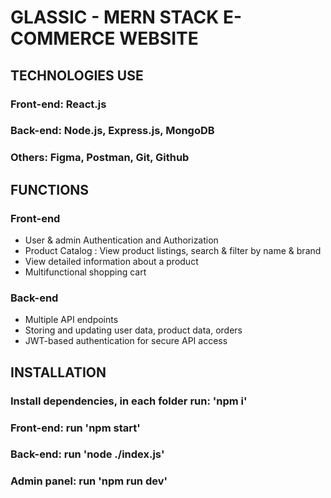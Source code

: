 # GLASSIC - MERN STACK E-COMMERCE WEBSITE

## TECHNOLOGIES USE
### Front-end: React.js
### Back-end: Node.js, Express.js, MongoDB
### Others: Figma, Postman, Git, Github

## FUNCTIONS
### Front-end
- User & admin Authentication and Authorization
- Product Catalog : View product listings, search & filter by name & brand
- View detailed information about a product
- Multifunctional shopping cart
### Back-end 
- Multiple API endpoints
- Storing and updating user data, product data, orders
- JWT-based authentication for secure API access

## INSTALLATION
### Install dependencies, in each folder run: 'npm i'
### Front-end: run 'npm start'
### Back-end: run 'node ./index.js'
### Admin panel: run 'npm run dev'
